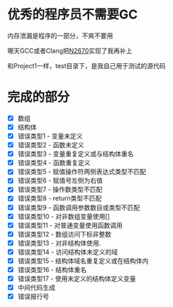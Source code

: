 优秀的程序员不需要GC
====================

内存泄漏是程序的一部分，不爽不要用

哪天GCC或者Clang把[N2670](http://www.open-std.org/jtc1/sc22/wg21/docs/papers/2008/n2670.htm)实现了我再补上

和Project1一样，test目录下，是我自己用于测试的源代码

完成的部分
==========

- [x] 数组
- [x] 结构体
- [x] 错误类型1 - 变量未定义
- [x] 错误类型2 - 函数未定义
- [x] 错误类型3 - 变量重复定义或与结构体重名
- [x] 错误类型4 - 函数重复定义
- [x] 错误类型5 - 赋值操作符两侧表达式类型不匹配
- [x] 错误类型6 - 赋值号左侧为右值
- [x] 错误类型7 - 操作数类型不匹配
- [x] 错误类型8 - return类型不匹配
- [x] 错误类型9 - 函数调用参数数目或类型不匹配
- [x] 错误类型10 - 对非数组变量使用[]
- [x] 错误类型11 - 对普通变量使用函数调用
- [x] 错误类型12 - 数组访问下标非整数
- [x] 错误类型13 - 对非结构体使用.
- [x] 错误类型14 - 访问结构体未定义的域
- [x] 错误类型15 - 结构体域名重复定义或在结构体内
- [x] 错误类型16 - 结构体重名
- [x] 错误类型17 - 使用未定义的结构体定义变量
- [x] 中间代码生成
- [x] 错误报行号
